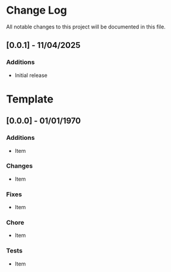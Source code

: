 # Change Log
All notable changes to this project will be documented in this file.

## [0.0.1] - 11/04/2025

### Additions
- Initial release

# Template

## [0.0.0] - 01/01/1970

### Additions
- Item

### Changes
- Item

### Fixes
- Item

### Chore
- Item

### Tests
- Item
